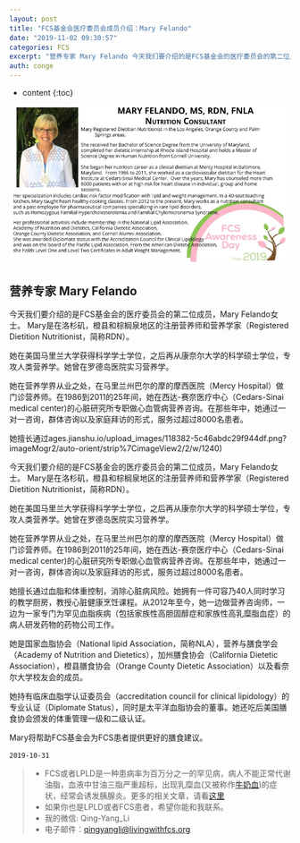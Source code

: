 ```yaml
---
layout: post
title: "FCS基金会医疗委员会成员介绍：Mary Felando"
date: "2019-11-02 09:30:57"
categories: FCS
excerpt: "营养专家 Mary Felando 今天我们要介绍的是FCS基金会的医疗委员会的第二位成员，Mary Felando女士。Mary是在洛杉矶，橙..."
auth: conge
---
```

* content
{:toc}

![](/assets/images/FCS/118382-5c46abdc29f944df.png)

## 营养专家 Mary Felando

今天我们要介绍的是FCS基金会的医疗委员会的第二位成员，Mary Felando女士。
Mary是在洛杉矶，橙县和棕榈泉地区的注册营养师和营养学家（Registered Dietition Nutritionist，简称RDN）。

她在美国马里兰大学获得科学学士学位，之后再从康奈尔大学的科学硕士学位，专攻人类营养学。她曾在罗德岛医院实习营养学。

她在营养学界从业之处，在马里兰州巴尔的摩的摩西医院（Mercy Hospital）做门诊营养师。在1986到2011的25年间，她在西达-赛奈医疗中心（Cedars-Sinai medical center)的心脏研究所专职做心血管病营养咨询。在那些年中，她通过一对一咨询，群体咨询以及家庭拜访的形式，服务过超过8000名患者。

她擅长通过ages.jianshu.io/upload_images/118382-5c46abdc29f944df.png?imageMogr2/auto-orient/strip%7CimageView2/2/w/1240)

今天我们要介绍的是FCS基金会的医疗委员会的第二位成员，Mary Felando女士。
Mary是在洛杉矶，橙县和棕榈泉地区的注册营养师和营养学家（Registered Dietition Nutritionist，简称RDN）。

她在美国马里兰大学获得科学学士学位，之后再从康奈尔大学的科学硕士学位，专攻人类营养学。她曾在罗德岛医院实习营养学。

她在营养学界从业之处，在马里兰州巴尔的摩的摩西医院（Mercy Hospital）做门诊营养师。在1986到2011的25年间，她在西达-赛奈医疗中心（Cedars-Sinai medical center)的心脏研究所专职做心血管病营养咨询。在那些年中，她通过一对一咨询，群体咨询以及家庭拜访的形式，服务过超过8000名患者。

她擅长通过血脂和体重控制，消除心脏病风险。她拥有一件可容乃40人同时学习的教学厨房，教授心脏健康烹饪课程。从2012年至今，她一边做营养咨询师，一边为一家专门为罕见血脂疾病（包括家族性高胆固醇症和家族性高乳糜脂血症）的病人研发药物的药物公司工作。

她是国家血脂协会（National lipid Association，简称NLA），营养与膳食学会（Academy of Nutrition and Dietetics），加州膳食协会（California Dietetic Association），橙县膳食协会（Orange County Dietetic Association）以及看奈尔大学校友会的成员。

她持有临床血脂学认证委员会（accreditation council for clinical lipidology）的专业认证（Diplomate Status），同时是太平洋血脂协会的董事。她还吃后美国膳食协会颁发的体重管理一级和二级认证。

Mary将帮助FCS基金会为FCS患者提供更好的膳食建议。

```
2019-10-31
```

> * FCS或者LPLD是一种患病率为百万分之一的罕见病，病人不能正常代谢油脂，血液中甘油三脂严重超标，出现乳糜血(又被称作[牛奶血](https://www.jianshu.com/p/4cba7c3cabf6))的症状，经常会诱发胰腺炎。更多的相关文章，请看[这里](https://www.jianshu.com/nb/8793129)
> * 如果你也是LPLD或者FCS患者，希望你能和我联系。
> * 我的微信: Qing-Yang_Li
> * 电子邮件：qingyangli@livingwithfcs.org
